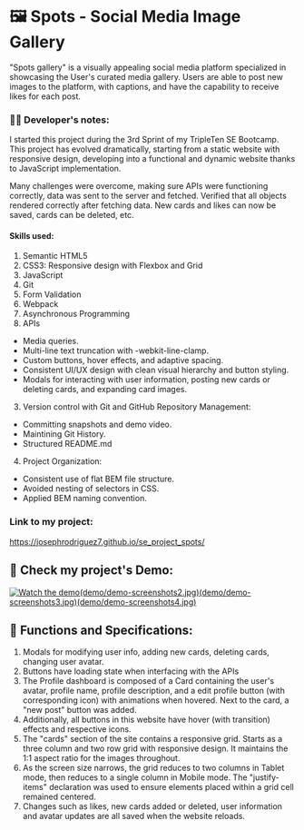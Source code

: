 # 🖼️ Spots - Social Media Image Gallery

"Spots gallery" is a visually appealing social media platform specialized in showcasing the User's curated media gallery. Users are able to post new images to the platform, with captions, and have
the capability to receive likes for each post.

### 👨‍🎨 Developer's notes:

I started this project during the 3rd Sprint of my TripleTen SE Bootcamp. This project has evolved dramatically, starting from a static website with responsive design, developing into a functional
and dynamic website thanks to JavaScript implementation.

Many challenges were overcome, making sure APIs were functioning correctly, data was sent to the server and fetched. Verified that all objects rendered correctly after fetching data. New cards and likes can now be saved,
cards can be deleted, etc.

#### Skills used:

1. Semantic HTML5
2. CSS3: Responsive design with Flexbox and Grid
3. JavaScript
4. Git
5. Form Validation
6. Webpack
7. Asynchronous Programming
8. APIs

- Media queries.
- Multi-line text truncation with -webkit-line-clamp.
- Custom buttons, hover effects, and adaptive spacing.
- Consistent UI/UX design with clean visual hierarchy and button styling.
- Modals for interacting with user information, posting new cards or deleting cards, and expanding card images.

3. Version control with Git and GitHub Repository Management:

- Committing snapshots and demo video.
- Maintining Git History.
- Structured README.md

4. Project Organization:

- Consistent use of flat BEM file structure.
- Avoided nesting of selectors in CSS.
- Applied BEM naming convention.

### Link to my project:

https://josephrodriguez7.github.io/se_project_spots/

## 📸 Check my project's Demo:

[![Watch the demo](demo/demo-screenshots1.jpg)(demo/demo-screenshots2.jpg)(demo/demo-screenshots3.jpg)(demo/demo-screenshots4.jpg)](demo/demo-video.mp4)

## 🚀 Functions and Specifications:

1. Modals for modifying user info, adding new cards, deleting cards, changing user avatar.
2. Buttons have loading state when interfacing with the APIs
3. The Profile dashboard is composed of a Card containing the user's avatar, profile name, profile description, and a edit profile button (with corresponding icon) with animations when hovered. Next to the card, a "new post" button was added.
4. Additionally, all buttons in this website have hover (with transition) effects and respective icons.
5. The "cards" section of the site contains a responsive grid. Starts as a three column and two row grid with responsive design. It maintains the 1:1 aspect ratio for the images throughout.
6. As the screen size narrows, the grid reduces to two columns in Tablet mode, then reduces to a single column in Mobile mode. The "justify-items" declaration was used to ensure elements placed within a grid cell remained centered.
7. Changes such as likes, new cards added or deleted, user information and avatar updates are all saved when the website reloads.
